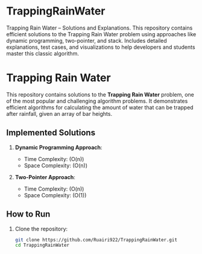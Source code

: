 # TrappingRainWater
Trapping Rain Water – Solutions and Explanations. This repository contains efficient solutions to the Trapping Rain Water problem using approaches like dynamic programming, two-pointer, and stack. Includes detailed explanations, test cases, and visualizations to help developers and students master this classic algorithm.


# Trapping Rain Water

This repository contains solutions to the **Trapping Rain Water** problem, one of the most popular and challenging algorithm problems. It demonstrates efficient algorithms for calculating the amount of water that can be trapped after rainfall, given an array of bar heights.

## Implemented Solutions
1. **Dynamic Programming Approach**:
   - Time Complexity: \(O(n)\)
   - Space Complexity: \(O(n)\)

2. **Two-Pointer Approach**:
   - Time Complexity: \(O(n)\)
   - Space Complexity: \(O(1)\)

## How to Run
1. Clone the repository:
   ```bash
   git clone https://github.com/Ruairi922/TrappingRainWater.git
   cd TrappingRainWater
